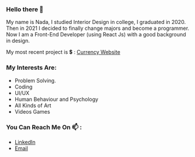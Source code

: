### Hello there 👋
My name is Nada, I studied Interior Design in college, I graduated in 2020. <br/>
Then in 2021 I decided to finally change majors and become a programmer. <br/>
Now I am a Front-End Developer (using React Js) with a good background in design. <br/>

My most recent project is :heavy_dollar_sign: : 
[Currency Website](https://github.com/NadaHesham7/A-Full-Website-About-Currencies-ReactJs-.git)
<br/>


### My Interests Are: 
- Problem Solving.
- Coding
- UI/UX
- Human Behaviour and Psychology
- All Kinds of Art
- Videos Games 


### You Can Reach Me On 📫 : 
- [LinkedIn](https://www.linkedin.com/in/nada-hesham77777/)
- [Email](mailto:nadda.als@gmail.com)
